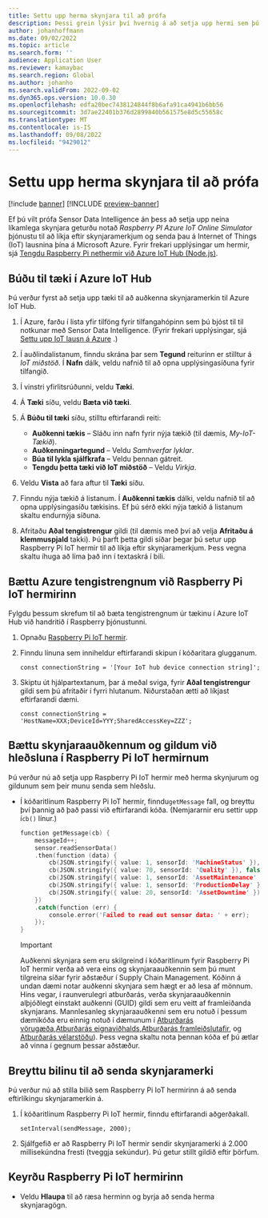 ```yaml
---
title: Settu upp herma skynjara til að prófa
description: Þessi grein lýsir því hvernig á að setja upp hermi sem þú getur notað til að prófa skynjaragagnagreind án þess að setja upp líkamlega skynjara.
author: johanhoffmann
ms.date: 09/02/2022
ms.topic: article
ms.search.form: ''
audience: Application User
ms.reviewer: kamaybac
ms.search.region: Global
ms.author: johanho
ms.search.validFrom: 2022-09-02
ms.dyn365.ops.version: 10.0.30
ms.openlocfilehash: edfa20bec7438124844f8b6afa91ca4941b6bb56
ms.sourcegitcommit: 3d7ae22401b376d2899840b561575e8d5c55658c
ms.translationtype: MT
ms.contentlocale: is-IS
ms.lasthandoff: 09/08/2022
ms.locfileid: "9429012"
---
```

# <a name="set-up-a-simulated-sensor-for-testing"></a>Settu upp herma skynjara til að prófa

[!include [banner](../includes/banner.md)]
[!INCLUDE [preview-banner](../includes/preview-banner.md)]

Ef þú vilt prófa Sensor Data Intelligence án þess að setja upp neina líkamlega skynjara geturðu notað *Raspberry PI Azure IoT Online Simulator* þjónustu til að líkja eftir skynjaramerkjum og senda þau á Internet of Things (IoT) lausnina þína á Microsoft Azure. Fyrir frekari upplýsingar um hermir, sjá [Tengdu Raspberry Pi nethermir við Azure IoT Hub (Node.js)](/azure/iot-hub/iot-hub-raspberry-pi-web-simulator-get-started).

## <a name="create-a-device-in-azure-iot-hub"></a>Búðu til tæki í Azure IoT Hub

Þú verður fyrst að setja upp tæki til að auðkenna skynjaramerkin til Azure IoT Hub.

1. Í Azure, farðu í lista yfir tilföng fyrir tilfangahópinn sem þú bjóst til til notkunar með Sensor Data Intelligence. (Fyrir frekari upplýsingar, sjá [Settu upp IoT lausn á Azure](sdi-deploy-iot-solution-on-azure.md) .)
1. Í auðlindalistanum, finndu skrána þar sem **Tegund** reiturinn er stilltur á *IoT miðstöð*. Í **Nafn** dálk, veldu nafnið til að opna upplýsingasíðuna fyrir tilfangið.
1. Í vinstri yfirlitsrúðunni, veldu **Tæki**.
1. Á **Tæki** síðu, veldu **Bæta við tæki**.
1. Á **Búðu til tæki** síðu, stilltu eftirfarandi reiti:

    - **Auðkenni tækis** – Sláðu inn nafn fyrir nýja tækið (til dæmis, *My-IoT-Tækið*).
    - **Auðkenningartegund** – Veldu *Samhverfar lyklar*.
    - **Búa til lykla sjálfkrafa** – Veldu þennan gátreit.
    - **Tengdu þetta tæki við IoT miðstöð** – Veldu *Virkja*.

1. Veldu **Vista** að fara aftur til **Tæki** síðu.
1. Finndu nýja tækið á listanum. Í **Auðkenni tækis** dálki, veldu nafnið til að opna upplýsingasíðu tækisins. Ef þú sérð ekki nýja tækið á listanum skaltu endurnýja síðuna.
1. Afritaðu **Aðal tengistrengur** gildi (til dæmis með því að velja **Afritaðu á klemmuspjald** takki). Þú þarft þetta gildi síðar þegar þú setur upp Raspberry Pi IoT hermir til að líkja eftir skynjaramerkjum. Þess vegna skaltu íhuga að líma það inn í textaskrá í bili.

## <a name="add-the-azure-connection-string-to-the-raspberry-pi-iot-simulator"></a>Bættu Azure tengistrengnum við Raspberry Pi IoT hermirinn

Fylgdu þessum skrefum til að bæta tengistrengnum úr tækinu í Azure IoT Hub við handritið í Raspberry þjónustunni.

1. Opnaðu [Raspberry Pi IoT hermir](https://azure-samples.github.io/raspberry-pi-web-simulator/).
1. Finndu línuna sem inniheldur eftirfarandi skipun í kóðaritara glugganum.

    `const connectionString = '[Your IoT hub device connection string]';`

1. Skiptu út hjálpartextanum, þar á meðal sviga, fyrir **Aðal tengistrengur** gildi sem þú afritaðir í fyrri hlutanum. Niðurstaðan ætti að líkjast eftirfarandi dæmi.

    `const connectionString = 'HostName=XXX;DeviceId=YYY;SharedAccessKey=ZZZ';`

## <a name="add-sensor-ids-and-values-to-the-payload-in-the-raspberry-pi-iot-simulator"></a>Bættu skynjaraauðkennum og gildum við hleðsluna í Raspberry Pi IoT hermirnum

Þú verður nú að setja upp Raspberry Pi IoT hermir með herma skynjurum og gildunum sem þeir munu senda sem hleðslu.

- Í kóðaritlinum Raspberry Pi IoT hermir, finndu`getMessage` fall, og breyttu því þannig að það passi við eftirfarandi kóða. (Nemjararnir eru settir upp í`cb()` línur.)

    ```cpp
    function getMessage(cb) {
        messageId++;
        sensor.readSensorData()
        .then(function (data) {
            cb(JSON.stringify({ value: 1, sensorId: 'MachineStatus' }), false);
            cb(JSON.stringify({ value: 70, sensorId: 'Quality' }), false);
            cb(JSON.stringify({ value: 1, sensorId: 'AssetMaintenance' }), false);
            cb(JSON.stringify({ value: 1, sensorId: 'ProductionDelay' }), false);
            cb(JSON.stringify({ value: 20, sensorId: 'AssetDowntime' }), false);
        })
        .catch(function (err) {
            console.error('Failed to read out sensor data: ' + err);
        });
    }
    ```

    > [!IMPORTANT]
    > Auðkenni skynjara sem eru skilgreind í kóðaritlinum fyrir Raspberry Pi IoT hermir verða að vera eins og skynjaraauðkennin sem þú munt tilgreina síðar fyrir aðstæður í Supply Chain Management. Kóðinn á undan dæmi notar auðkenni skynjara sem hægt er að lesa af mönnum. Hins vegar, í raunverulegri atburðarás, verða skynjaraauðkennin alþjóðlegt einstakt auðkenni (GUID) gildi sem eru veitt af framleiðanda skynjarans. Mannlesanleg skynjaraauðkenni sem eru notuð í þessum dæmikóða eru einnig notuð í dæmunum í [Atburðarás vörugæða](sdi-scenario-product-quality.md),[Atburðarás eignaviðhalds](sdi-scenario-asset-maintenance.md),[Atburðarás framleiðslutafir](sdi-scenario-production-delays.md), og [Atburðarás vélarstöðu](sdi-scenario-equipment-downtime.md)). Þess vegna skaltu nota þennan kóða ef þú ætlar að vinna í gegnum þessar aðstæður.

## <a name="edit-the-interval-for-sending-sensor-signals"></a>Breyttu bilinu til að senda skynjaramerki

Þú verður nú að stilla bilið sem Raspberry Pi IoT hermirinn á að senda eftirlíkingu skynjaramerkin á.

1. Í kóðaritlinum Raspberry Pi IoT hermir, finndu eftirfarandi aðgerðakall.

    `setInterval(sendMessage, 2000);`

2. Sjálfgefið er að Raspberry Pi IoT hermir sendir skynjaramerki á 2.000 millisekúndna fresti (tveggja sekúndur). Þú getur stillt gildið eftir þörfum.

## <a name="run-the-raspberry-pi-iot-simulator"></a>Keyrðu Raspberry Pi IoT hermirinn

- Veldu **Hlaupa** til að ræsa herminn og byrja að senda herma skynjaragögn.
